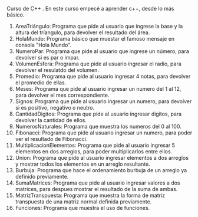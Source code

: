 Curso de C++ .
En este curso empecé a aprender c++, desde lo más básico.
1. AreaTriángulo: Programa que pide al usuario que ingrese la base y la altura del tríangulo, para devolver el resultado del área.
2. HolaMundo: Programa básico que muestar el famoso mensaje en consola "Hola Mundo".
3. NumeroPar: Programa que pide al usuario que ingrese un número, para devolver si es par o impar.
4. VolumenEsfera: Programa que pide al usuario ingresar el radio, para devolver el resulatdo del volumen.
5. Promedio: Programa que pide al usuario ingresar 4 notas, para devolver el promedio de ellas.
6. Meses: Programa que pide al usuario ingresar un numero del 1 al 12, para devolver el mes correspondiente.
7. Signos: Programa que pide al usuario ingresar un numero, para devolver si es positivo, negativo o neutro.
8. CantidadDigitos: Programa que pide al usuario ingresar digitos, para devolver la cantidad de ellos.
9. NumerosNaturales: Programa que muestra los numeros del 0 al 100.
10. Fibonacci: Programa que pide al usuario ingresar un numero, para poder ver el resultado de Fibonacci.
11. MultiplicacionElementos: Programa que pide al usuario ingresar 5 elementos en dos arreglos, para poder multiplicarlos entre ellos.
12. Union: Programa que pide al usuario ingresar elementos a dos arreglos y mostrar todos los elementos en un arreglo resultante.
13. Burbuja: Programa que hace el ordenamiento burbuja de un arreglo ya definido previamente.
14. SumaMatrices: Programa que pide al usuario ingresar valores a dos matrices, para despues mostrar el resultado de la suma de ambas.
15. MatrizTranspuesta: Programa que muestra la forma de matriz transpuesta de una matriz normal definida previamente.
16. Funciones: Programa que muestra el uso de funciones.
